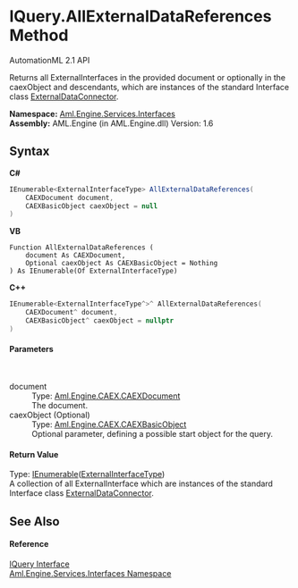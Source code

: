 # IQuery.AllExternalDataReferences Method 
AutomationML 2.1 API 

Returns all ExternalInterfaces in the provided document or optionally in the caexObject and descendants, which are instances of the standard Interface class <a href="F_Aml_Engine_AmlObjects_AutomationMLInterfaceClassLib_ExternalDataConnector">ExternalDataConnector</a>.

**Namespace:**&nbsp;<a href="N_Aml_Engine_Services_Interfaces">Aml.Engine.Services.Interfaces</a><br />**Assembly:**&nbsp;AML.Engine (in AML.Engine.dll) Version: 1.6

## Syntax

**C#**<br />
``` C#
IEnumerable<ExternalInterfaceType> AllExternalDataReferences(
	CAEXDocument document,
	CAEXBasicObject caexObject = null
)
```

**VB**<br />
``` VB
Function AllExternalDataReferences ( 
	document As CAEXDocument,
	Optional caexObject As CAEXBasicObject = Nothing
) As IEnumerable(Of ExternalInterfaceType)
```

**C++**<br />
``` C++
IEnumerable<ExternalInterfaceType^>^ AllExternalDataReferences(
	CAEXDocument^ document, 
	CAEXBasicObject^ caexObject = nullptr
)
```


#### Parameters
&nbsp;<dl><dt>document</dt><dd>Type: <a href="T_Aml_Engine_CAEX_CAEXDocument">Aml.Engine.CAEX.CAEXDocument</a><br />The document.</dd><dt>caexObject (Optional)</dt><dd>Type: <a href="T_Aml_Engine_CAEX_CAEXBasicObject">Aml.Engine.CAEX.CAEXBasicObject</a><br />Optional parameter, defining a possible start object for the query.</dd></dl>

#### Return Value
Type: <a href="https://docs.microsoft.com/dotnet/api/system.collections.generic.ienumerable-1" target="_parent" rel="noopener noreferrer">IEnumerable</a>(<a href="T_Aml_Engine_CAEX_ExternalInterfaceType">ExternalInterfaceType</a>)<br />A collection of all ExternalInterface which are instances of the standard Interface class <a href="F_Aml_Engine_AmlObjects_AutomationMLInterfaceClassLib_ExternalDataConnector">ExternalDataConnector</a>.

## See Also


#### Reference
<a href="T_Aml_Engine_Services_Interfaces_IQuery">IQuery Interface</a><br /><a href="N_Aml_Engine_Services_Interfaces">Aml.Engine.Services.Interfaces Namespace</a><br />